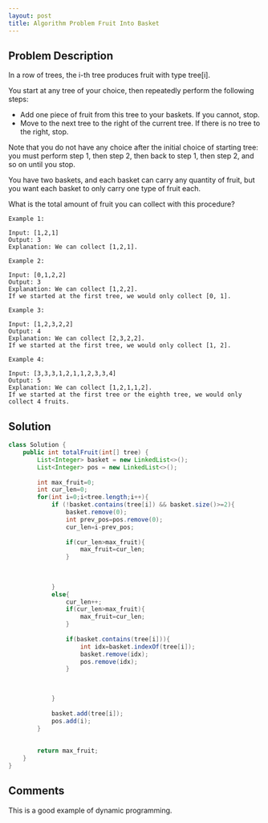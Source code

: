 ```yaml
---
layout: post
title: Algorithm Problem Fruit Into Basket
---
```


## Problem Description

In a row of trees, the i-th tree produces fruit with type tree[i].

You start at any tree of your choice, then repeatedly perform the following steps:

 - Add one piece of fruit from this tree to your baskets.  If you cannot, stop.   
 - Move to the next tree to the right of the current tree.  If there is no tree to the right, stop.

Note that you do not have any choice after the initial choice of starting tree: you must perform step 1, then step 2, then back to step 1, then step 2, and so on until you stop.

You have two baskets, and each basket can carry any quantity of fruit, but you want each basket to only carry one type of fruit each.

What is the total amount of fruit you can collect with this procedure?

 
```
Example 1:

Input: [1,2,1]
Output: 3
Explanation: We can collect [1,2,1].

Example 2:

Input: [0,1,2,2]
Output: 3
Explanation: We can collect [1,2,2].
If we started at the first tree, we would only collect [0, 1].

Example 3:

Input: [1,2,3,2,2]
Output: 4
Explanation: We can collect [2,3,2,2].
If we started at the first tree, we would only collect [1, 2].

Example 4:

Input: [3,3,3,1,2,1,1,2,3,3,4]
Output: 5
Explanation: We can collect [1,2,1,1,2].
If we started at the first tree or the eighth tree, we would only collect 4 fruits.
```

## Solution
```java
class Solution {
    public int totalFruit(int[] tree) {
        List<Integer> basket = new LinkedList<>(); 
        List<Integer> pos = new LinkedList<>(); 
        
        int max_fruit=0;
        int cur_len=0;
        for(int i=0;i<tree.length;i++){
            if (!basket.contains(tree[i]) && basket.size()>=2){
                basket.remove(0);
                int prev_pos=pos.remove(0);
                cur_len=i-prev_pos;
                
                if(cur_len>max_fruit){
                    max_fruit=cur_len;
                }
                
                
                
            }
            else{
                cur_len++;
                if(cur_len>max_fruit){
                    max_fruit=cur_len;
                }
                
                if(basket.contains(tree[i])){
                    int idx=basket.indexOf(tree[i]);
                    basket.remove(idx);
                    pos.remove(idx);
                }

                
                
            }
            
            basket.add(tree[i]);
            pos.add(i);
        }
        
        
        return max_fruit;
    }
}
```


## Comments

This is a good example of dynamic programming.
